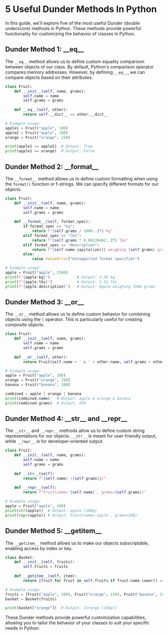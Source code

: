 # 5 Useful Dunder Methods In Python

In this guide, we'll explore five of the most useful Dunder (double underscore) methods in Python. These methods provide powerful functionality for customizing the behavior of classes in Python.

## Dunder Method 1: \_\_eq\_\_

The `__eq__` method allows us to define custom equality comparison between objects of our class. By default, Python's comparison operator compares memory addresses. However, by defining `__eq__`, we can compare objects based on their attributes.

```python
class Fruit:
    def __init__(self, name, grams):
        self.name = name
        self.grams = grams
  
    def __eq__(self, other):
        return self.__dict__ == other.__dict__

# Example usage:
apple1 = Fruit("apple", 100)
apple2 = Fruit("apple", 100)
orange = Fruit("orange", 150)

print(apple1 == apple2)  # Output: True
print(apple1 == orange)  # Output: False
```

## Dunder Method 2: \_\_format\_\_

The `__format__` method allows us to define custom formatting when using the `format()` function or f-strings. We can specify different formats for our objects.

```python
class Fruit:
    def __init__(self, name, grams):
        self.name = name
        self.grams = grams
  
    def __format__(self, format_spec):
        if format_spec == "kg":
            return f"{self.grams / 1000:.2f} kg"
        elif format_spec == "lbs":
            return f"{self.grams * 0.00220462:.2f} lbs"
        elif format_spec == "description":
            return f"{self.name.capitalize()} weighing {self.grams} grams"
        else:
            raise ValueError("Unsupported format specifier")

# Example usage:
apple = Fruit("apple", 2500)
print(f"{apple:kg}")            # Output: 2.50 kg
print(f"{apple:lbs}")           # Output: 5.51 lbs
print(f"{apple:description}")   # Output: Apple weighing 2500 grams
```

## Dunder Method 3: \_\_or\_\_

The `__or__` method allows us to define custom behavior for combining objects using the `|` operator. This is particularly useful for creating composite objects.

```python
class Fruit:
    def __init__(self, name, grams):
        self.name = name
        self.grams = grams
  
    def __or__(self, other):
        return Fruit(self.name + ' & ' + other.name, self.grams + other.grams)

# Example usage:
apple = Fruit("apple", 100)
orange = Fruit("orange", 150)
banana = Fruit("banana", 200)

combined = apple | orange | banana
print(combined.name)   # Output: apple & orange & banana
print(combined.grams)  # Output: 450
```

## Dunder Method 4: \_\_str\_\_ and \_\_repr\_\_

The `__str__` and `__repr__` methods allow us to define custom string representations for our objects. `__str__` is meant for user-friendly output, while `__repr__` is for developer-oriented output.

```python
class Fruit:
    def __init__(self, name, grams):
        self.name = name
        self.grams = grams
  
    def __str__(self):
        return f"{self.name} ({self.grams}g)"
  
    def __repr__(self):
        return f"Fruit(name='{self.name}', grams={self.grams})"

# Example usage:
apple = Fruit("apple", 100)
print(str(apple))  # Output: apple (100g)
print(repr(apple)) # Output: Fruit(name='apple', grams=100)
```

## Dunder Method 5: \_\_getitem\_\_

The `__getitem__` method allows us to make our objects subscriptable, enabling access by index or key.

```python
class Basket:
    def __init__(self, fruits):
        self.fruits = fruits
  
    def __getitem__(self, item):
        return [fruit for fruit in self.fruits if fruit.name.lower() == item.lower()]

# Example usage:
fruits = [Fruit("apple", 100), Fruit("orange", 150), Fruit("banana", 200)]
basket = Basket(fruits)

print(basket["orange"])  # Output: [orange (150g)]
```

These Dunder methods provide powerful customization capabilities, allowing you to tailor the behavior of your classes to suit your specific needs in Python.
